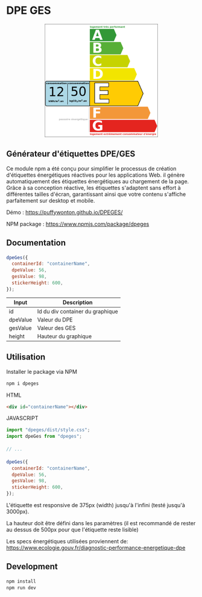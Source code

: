 # DPE GES

<p align="center">
<img src="https://github.com/puffywonton/DPEGES/blob/main/src/public/dpeGes.png?raw=true" width="300">
</p>

## Générateur d'étiquettes DPE/GES

Ce module npm a été conçu pour simplifier le processus de création d'étiquettes énergétiques réactives pour les applications Web. il génère automatiquement des étiquettes énergétiques au chargement de la page. Grâce à sa conception réactive, les étiquettes s'adaptent sans effort à différentes tailles d'écran, garantissant ainsi que votre contenu s'affiche parfaitement sur desktop et mobile.

Démo : https://puffywonton.github.io/DPEGES/

NPM package : https://www.npmjs.com/package/dpeges



## Documentation

```js
dpeGes({
  containerId: "containerName",
  dpeValue: 56,
  gesValue: 98,
  stickerHeight: 600,
});
```

| Input    | Description                      |
| -------- | -------------------------------- |
| id       | Id du div container du graphique |
| dpeValue | Valeur du DPE                    |
| gesValue | Valeur des GES                   |
| height   | Hauteur du graphique             |

## Utilisation

Installer le package via NPM

```sh
npm i dpeges
```

HTML

```html
<div id="containerName"></div>
```

JAVASCRIPT

```js
import "dpeges/dist/style.css";
import dpeGes from "dpeges";

// ...

dpeGes({
  containerId: "containerName",
  dpeValue: 56,
  gesValue: 98,
  stickerHeight: 600,
});
```
L'étiquette est responsive de 375px (width) jusqu'à l'infini (testé jusqu'à 3000px).

La hauteur doit être défini dans les paramètres (il est recommandé de rester au dessus de 500px pour que l'étiquette reste lisible)

Les specs énergétiques utilisées proviennent de: https://www.ecologie.gouv.fr/diagnostic-performance-energetique-dpe 


## Development

```sh
npm install
npm run dev
```

